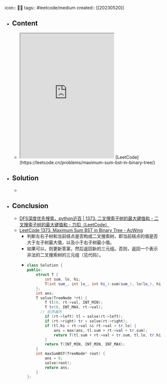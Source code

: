 icon:: 👨‍💻
tags:: #leetcode/medium
created:: [[20230520]]
- ## Content
  - <iframe src="https://leetcode.cn/problems/maximum-sum-bst-in-binary-tree" style="height: 400px"></iframe>
    [LeetCode](https://leetcode.cn/problems/maximum-sum-bst-in-binary-tree/)
- ## Solution
  -
- ## Conclusion
  - [DFS深度优先搜索，python近百 | 1373. 二叉搜索子树的最大键值和 - 二叉搜索子树的最大键值和 - 力扣（LeetCode）](https://leetcode.cn/problems/maximum-sum-bst-in-binary-tree/solution/dfsshen-du-you-xian-sou-suo-pythonjin-ba-4x4x/)
  - [LeetCode 1373. Maximum Sum BST in Binary Tree - AcWing](https://www.acwing.com/file_system/file/content/whole/index/content/384057/)
    - 判断左右子树和当前结点是否构成二叉搜索树，即当前结点的值是否大于左子树最大值，以及小于右子树最小值。
    - 如果可以，则更新答案，然后返回新的三元组。否则，返回一个表示非法的二叉搜索树的三元组（见代码）。
    - ```cpp
      class Solution {
      public:
          struct T {
              int sum, lo, hi;
              T(int sum_, int lo_, int hi_):sum(sum_), lo(lo_), hi(hi_){}
          };
          int ans;
          T solve(TreeNode *rt) {
              T tl(0, rt->val, INT_MIN);
              T tr(0, INT_MAX, rt->val);
      		// 后序遍历
              if (rt->left) tl = solve(rt->left);
              if (rt->right) tr = solve(rt->right);
              if (tl.hi < rt->val && rt->val < tr.lo) {
                  ans = max(ans, tl.sum + rt->val + tr.sum);
                  return T(tl.sum + rt->val + tr.sum, tl.lo, tr.hi);
              }
              return T(INT_MIN, INT_MIN, INT_MAX);
          }
          int maxSumBST(TreeNode* root) {
              ans = 0;
              solve(root);
              return ans;
          }
      };
      ```